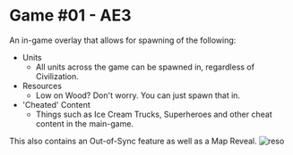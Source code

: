 # Game #01 - AE3
 An in-game overlay that allows for spawning of the following:
* Units
  * All units across the game can be spawned in, regardless of Civilization.
* Resources
  * Low on Wood? Don't worry. You can just spawn that in.
* 'Cheated' Content
  * Things such as Ice Cream Trucks, Superheroes and other cheat content in the main-game.
 
 This also contains an Out-of-Sync feature as well as a Map Reveal.
 ![reso](https://user-images.githubusercontent.com/47891193/80848909-e6ecdb80-8c0c-11ea-8dbd-1bd83c043244.png)

